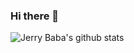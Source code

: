 ### Hi there 👋

![Jerry Baba's github stats](https://github-readme-stats.vercel.app/api?username=jerrybabah&show_icons=true&theme=merko)

<!--
**BABAHIRONOBU/BABAHIRONOBU** is a ✨ _special_ ✨ repository because its `README.md` (this file) appears on your GitHub profile.

Here are some ideas to get you started:

- 🔭 I’m currently working on ...
- 🌱 I’m currently learning ...
- 👯 I’m looking to collaborate on ...
- 🤔 I’m looking for help with ...
- 💬 Ask me about ...
- 📫 How to reach me: ...
- 😄 Pronouns: ...
- ⚡ Fun fact: ...
-->
